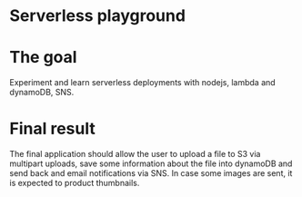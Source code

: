 # Serverless playground

# The goal

Experiment and learn serverless deployments with nodejs, lambda and dynamoDB, SNS.

# Final result

The final application should allow the user to upload a file to S3 via multipart uploads,
save some information about the file into dynamoDB and send back and email notifications via SNS.
In case some images are sent, it is expected to product thumbnails.
